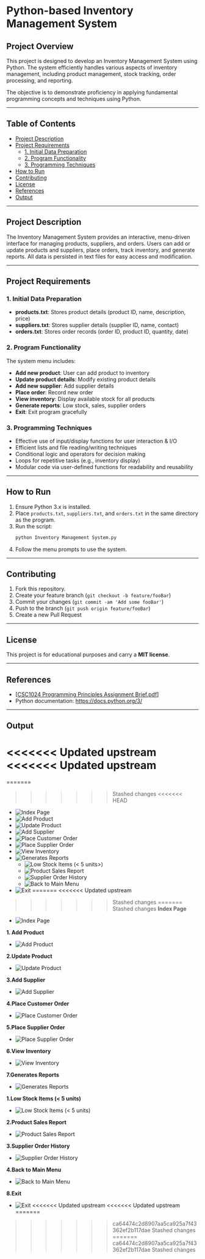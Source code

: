 # Python-based Inventory Management System

## Project Overview

This project is designed to develop an Inventory Management System using Python. The system efficiently handles various aspects of inventory management, including product management, stock tracking, order processing, and reporting. 

The objective is to demonstrate proficiency in applying fundamental programming concepts and techniques using Python.

---

## Table of Contents

- [Project Description](#project-description)
- [Project Requirements](#project-requirements)
  - [1. Initial Data Preparation](#1-initial-data-preparation)
  - [2. Program Functionality](#2-program-functionality)
  - [3. Programming Techniques](#3-programming-techniques)
- [How to Run](#how-to-run)
- [Contributing](#contributing)
- [License](#license)
- [References](#references)
- [Output](#Output)

---

## Project Description

The Inventory Management System provides an interactive, menu-driven interface for managing products, suppliers, and orders. Users can add or update products and suppliers, place orders, track inventory, and generate reports. All data is persisted in text files for easy access and modification.

---

## Project Requirements

### 1. Initial Data Preparation

- **products.txt**: Stores product details (product ID, name, description, price)
- **suppliers.txt**: Stores supplier details (supplier ID, name, contact)
- **orders.txt**: Stores order records (order ID, product ID, quantity, date)

### 2. Program Functionality

The system menu includes:

- **Add new product**: User can add product to inventory
- **Update product details**: Modify existing product details
- **Add new supplier**: Add supplier details
- **Place order**: Record new order
- **View inventory**: Display available stock for all products
- **Generate reports**: Low stock, sales, supplier orders
- **Exit**: Exit program gracefully

### 3. Programming Techniques

- Effective use of input/display functions for user interaction & I/O
- Efficient lists and file reading/writing techniques
- Conditional logic and operators for decision making
- Loops for repetitive tasks (e.g., inventory display)
- Modular code via user-defined functions for readability and reusability

---

## How to Run

1. Ensure Python 3.x is installed.
2. Place `products.txt`, `suppliers.txt`, and `orders.txt` in the same directory as the program.
3. Run the script:
   ```bash
   python Inventory Management System.py
   ```
4. Follow the menu prompts to use the system.

---

## Contributing

1. Fork this repository.
2. Create your feature branch (`git checkout -b feature/fooBar`)
3. Commit your changes (`git commit -am 'Add some fooBar'`)
4. Push to the branch (`git push origin feature/fooBar`)
5. Create a new Pull Request

---

## License

This project is for educational purposes and  carry a **MIT license**.

---

## References

- [[CSC1024 Programming Principles Assignment Brief.pdf](https://github.com/Qiyou0103/inventory-management-system/blob/20147f591e4b5e226058217a36a628308425b6a5/CSC1024%20Programming%20Principles%20Assignment%20Brief.pdf)]
- Python documentation: https://docs.python.org/3/

---

## Output

<<<<<<< Updated upstream
<<<<<<< Updated upstream
=======
=======
>>>>>>> Stashed changes
<<<<<<< HEAD
- ![Index Page](output\image.png)
- ![Add Product](output\image-1.png)
- ![Update Product](output\image-2.png)
- ![Add Supplier](output\image-3.png)
- ![Place Customer Order](output\image-4.png)
- ![Place Supplier Order](output\image-5.png)
- ![View Inventory](output\image-6.png)
- ![Generates Reports](output\image-7.png)
   - ![Low Stock Items (< 5 units>)](output\image-8.png)
   - ![Product Sales Report](output\image-9.png)
   - ![Supplier Order History](output\image-10.png)
   - ![Back to Main Menu](output\image-11.png)
- ![Exit](output\image-12.png)
=======
<<<<<<< Updated upstream
>>>>>>> Stashed changes
=======
>>>>>>> Stashed changes
**Index Page**
- ![Index Page](image.png)

**1. Add Product**
- ![Add Product](image-1.png)

**2.Update Product**
- ![Update Product](image-2.png)

**3.Add Supplier**
- ![Add Supplier](image-3.png)

**4.Place Customer Order**
- ![Place Customer Order](image-4.png)

**5.Place Supplier Order**
- ![Place Supplier Order](image-5.png)

**6.View Inventory**
- ![View Inventory](image-6.png)

**7.Generates Reports**
- ![Generates Reports](image-7.png)

 **1.Low Stock Items (< 5 units)**
   - ![Low Stock Items (< 5 units)](image-8.png)

  **2.Product Sales Report**
   - ![Product Sales Report](image-9.png)

  **3.Supplier Order History**
   - ![Supplier Order History](image-10.png)
 
  **4.Back to Main Menu**
   - ![Back to Main Menu](image-11.png)

**8.Exit**
- ![Exit](image-12.png) 
<<<<<<< Updated upstream
<<<<<<< Updated upstream
=======
>>>>>>> ca64474c2d8907aa5ca925a7f43362ef2b117dae
>>>>>>> Stashed changes
=======
>>>>>>> ca64474c2d8907aa5ca925a7f43362ef2b117dae
>>>>>>> Stashed changes



